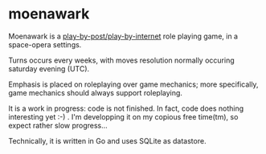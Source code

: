 # moenawark

Moenawark is a [play-by-post/play-by-internet](https://en.wikipedia.org/wiki/Play-by-post_role-playing_game#Play-by-internet)
role playing game, in a space-opera settings.

Turns occurs every weeks, with moves resolution normally occuring saturday evening (UTC).

Emphasis is placed on roleplaying over game mechanics; more specifically, game mechanics should always support roleplaying.

It is a work in progress: code is not finished. In fact, code does nothing interesting yet :-) .
I'm developping it on my copious free time(tm), so expect rather slow progress...

Technically, it is written in Go and uses SQLite as datastore.
